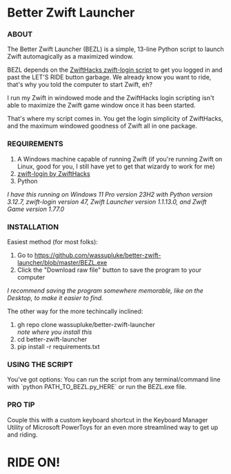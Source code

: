 # Better Zwift Launcher

### ABOUT
<p>The Better Zwift Launcher (BEZL) is a simple, 13-line Python script to launch Zwift automagically as a maximized window.

BEZL depends on the <a href="https://zwifthacks.com/zwift-login/">ZwiftHacks zwift-login script</a> to get you logged in and past the LET'S RIDE button garbage. We already know you want to ride, that's why you told the computer to start Zwift, eh?

I run my Zwift in windowed mode and the ZwiftHacks login scripting isn't able to maximize the Zwift game window once it has been started.

That's where my script comes in. You get the login simplicity of ZwiftHacks, and the maximum windowed goodness of Zwift all in one package.</p>

### REQUIREMENTS
<ol>
    <li>A Windows machine capable of running Zwift (if you're running Zwift on Linux, good for you, I still have yet to get that wizardy to work for me)</li>
    <li><a href="https://zwifthacks.com/zwift-login/">zwift-login by ZwiftHacks</a></li>
    <li>Python</li>
</ol>
<i>I have this running on Windows 11 Pro version 23H2 with Python version 3.12.7, zwift-login version 47, Zwift Launcher version 1.1.13.0, and Zwift Game version 1.77.0</i>

### INSTALLATION
<p>Easiest method (for most folks):</p>
<ol>
    <li>Go to <a href="https://github.com/wassupluke/better-zwift-launcher/blob/master/BEZL.exe">https://github.com/wassupluke/better-zwift-launcher/blob/master/BEZL.exe</a></li>
    <li>Click the "Download raw file" button to save the program to your computer</li>
</ol>
<i>I recommend saving the program somewhere memorable, like on the Desktop, to make it easier to find.</i>

<p>The other way for the more techincally inclined:</p>
<ol>
    <li>gh repo clone wassupluke/better-zwift-launcher</li><i>note where you install this</i>
    <li>cd better-zwift-launcher</li>
    <li>pip install -r requirements.txt</li>
</ol>

### USING THE SCRIPT
<p>You've got options:
You can run the script from any terminal/command line with `python PATH_TO_BEZL.py_HERE`
or
run the BEZL.exe file.
</p>

### PRO TIP
Couple this with a custom keyboard shortcut in the Keyboard Manager Utility of Microsoft PowerToys for an even more streamlined way to get up and riding.

# RIDE ON!
